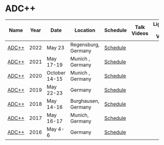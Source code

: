 # ADC++

| Name | Year | Date | Location | Schedule | Talk Videos | Lightning Talk Videos  | Slides | Video Channel |
|---|---|---|---|---|---|---|---|---|
| [ADC++](https://adcpp.de/22/) | 2022 | May 23 | Regensburg, Germany | [Schedule](https://adc.ms/22/agenda) | | | | |
| [ADC++](https://adcpp.de/21/) | 2021 | May 17-19 | Munich , Germany | [Schedule](https://adcpp.de/21/agenda) | | | | |
| [ADC++](https://adcpp.de/20/) | 2020 | October 14-15 | Munich , Germany | [Schedule](https://adcpp.de/20/agenda) | | | | |
| [ADC++](https://adcpp.de/2019/) | 2019 | May 22-23 | Germany | [Schedule](https://adcpp.de/2019/agenda) | | | | |
| [ADC++](https://adcpp.de/2018/) | 2018 | May 14-16 | Burghausen, Germany | [Schedule](https://adcpp.de/2018/agenda) | | | | |
| [ADC++](https://adcpp.de/2017/) | 2017 | May 16-17 | Munich, Germany | [Schedule](https://adcpp.de/2017/agenda) | | | | |
| [ADC++](https://adcpp.de/2015/) | 2016 | May 4-6 | Germany | [Schedule](https://adcpp.de/2015/agenda) | | | | |
